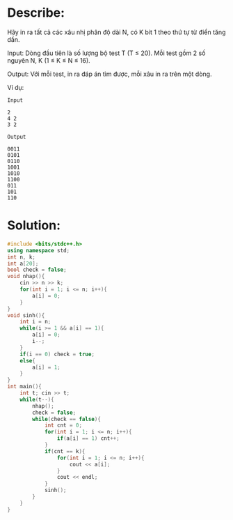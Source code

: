 # Describe: 

Hãy in ra tất cả các xâu nhị phân độ dài N, có K bit 1 theo thứ tự từ điển tăng dần.


Input: Dòng đầu tiên là số lượng bộ test T (T ≤ 20). Mỗi test gồm 2 số nguyên N, K (1 ≤ K ≤ N ≤ 16).


Output:  Với mỗi test, in ra đáp án tìm được, mỗi xâu in ra trên một dòng.


Ví dụ:
 

```text
Input

2
4 2
3 2
 ```

```text
Output

0011
0101
0110
1001
1010
1100
011
101
110
```

# Solution:

```C++
#include <bits/stdc++.h>
using namespace std;
int n, k;
int a[20];
bool check = false;
void nhap(){
    cin >> n >> k;
    for(int i = 1; i <= n; i++){
        a[i] = 0;
    }
}
void sinh(){
    int i = n;
    while(i >= 1 && a[i] == 1){
        a[i] = 0;
        i--;
    }
    if(i == 0) check = true;
    else{
        a[i] = 1;
    }
}
int main(){
    int t; cin >> t;
    while(t--){
        nhap();
        check = false;
        while(check == false){
            int cnt = 0;
            for(int i = 1; i <= n; i++){
                if(a[i] == 1) cnt++;
            }
            if(cnt == k){
                for(int i = 1; i <= n; i++){
                    cout << a[i];
                }
                cout << endl;
            }
            sinh();
        }
    }
}
```